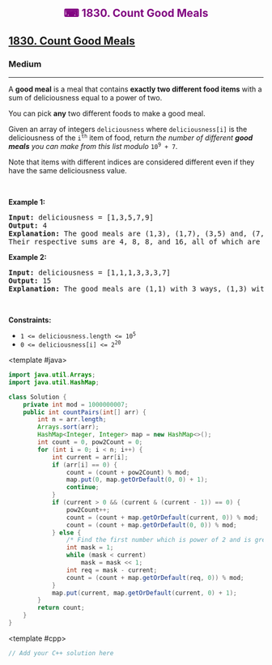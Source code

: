 <div align = "center">
<h style = "margin-bottom: 0px; margin-top: 0px; color : purple;" align = "center" class = "header">

## ⌨ 1830. Count Good Meals

</h>
</div>

<h2><a href="https://leetcode.com/problems/count-good-meals" target = "_blank">1830. Count Good Meals</a></h2><h3>Medium</h3><hr><p>A <strong>good meal</strong> is a meal that contains <strong>exactly two different food items</strong> with a sum of deliciousness equal to a power of two.</p>

<p>You can pick <strong>any</strong> two different foods to make a good meal.</p>

<p>Given an array of integers <code>deliciousness</code> where <code>deliciousness[i]</code> is the deliciousness of the <code>i<sup>​​​​​​th</sup>​​​​</code>​​​​ item of food, return <em>the number of different <strong>good meals</strong> you can make from this list modulo</em> <code>10<sup>9</sup> + 7</code>.</p>

<p>Note that items with different indices are considered different even if they have the same deliciousness value.</p>

<p>&nbsp;</p>
<p><strong class="example">Example 1:</strong></p>

<pre>
<strong>Input:</strong> deliciousness = [1,3,5,7,9]
<strong>Output:</strong> 4
<strong>Explanation: </strong>The good meals are (1,3), (1,7), (3,5) and, (7,9).
Their respective sums are 4, 8, 8, and 16, all of which are powers of 2.
</pre>

<p><strong class="example">Example 2:</strong></p>

<pre>
<strong>Input:</strong> deliciousness = [1,1,1,3,3,3,7]
<strong>Output:</strong> 15
<strong>Explanation: </strong>The good meals are (1,1) with 3 ways, (1,3) with 9 ways, and (1,7) with 3 ways.</pre>

<p>&nbsp;</p>
<p><strong>Constraints:</strong></p>

<ul>
	<li><code>1 &lt;= deliciousness.length &lt;= 10<sup>5</sup></code></li>
	<li><code>0 &lt;= deliciousness[i] &lt;= 2<sup>20</sup></code></li>
</ul>

<CodeTabs :languages="[ { name: 'C++', slot: 'cpp' }, { name: 'Java', slot: 'java' } ]">

<template #java>

```java
import java.util.Arrays;
import java.util.HashMap;

class Solution {
    private int mod = 1000000007;
    public int countPairs(int[] arr) {
        int n = arr.length;
        Arrays.sort(arr);
        HashMap<Integer, Integer> map = new HashMap<>();
        int count = 0, pow2Count = 0;
        for (int i = 0; i < n; i++) {
            int current = arr[i];
            if (arr[i] == 0) {
                count = (count + pow2Count) % mod;
                map.put(0, map.getOrDefault(0, 0) + 1);
                continue;
            }
            if (current > 0 && (current & (current - 1)) == 0) {
                pow2Count++;
                count = (count + map.getOrDefault(current, 0)) % mod;
                count = (count + map.getOrDefault(0, 0)) % mod;
            } else {
                /* Find the first number which is power of 2 and is greater than current */
                int mask = 1;
                while (mask < current)
                    mask = mask << 1;
                int req = mask - current;
                count = (count + map.getOrDefault(req, 0)) % mod;
            }
            map.put(current, map.getOrDefault(current, 0) + 1);
        }
        return count;
    }
}
```

</template>

<template #cpp>

```cpp
// Add your C++ solution here
```

</template>

</CodeTabs>
